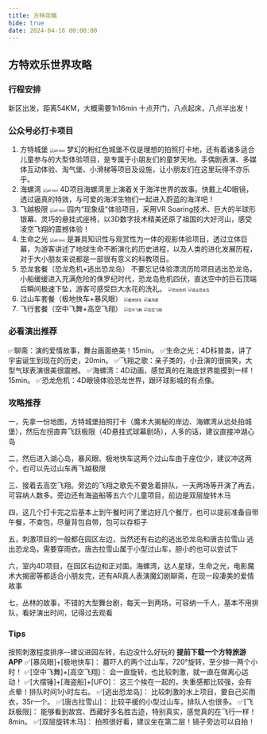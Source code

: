 ```yaml
---
title: 方特攻略
hide: true
date: 2024-04-16 00:00:00
---
```

## 方特欢乐世界攻略

### 行程安排

新区出发，距离54KM，大概需要1h16min
十点开门，八点起床，八点半出发！

### 公众号必打卡项目

1. 方特城堡
   <img src="https://cs-wlei224.obs.cn-south-1.myhuaweicloud.com/blog-imgs/202404162005989.jpg" alt="alt text" style="zoom:50%;" />
   梦幻的粉红色城堡不仅是理想的拍照打卡地，还有着诸多适合儿童参与的大型体验项目，是专属于小朋友们的童梦天地。手偶剧表演、多媒体互动体验、淘气堡、小滑梯等项目及设施，让小朋友们在这里玩得不亦乐乎。
2. 海螺湾
   <img src="https://cs-wlei224.obs.cn-south-1.myhuaweicloud.com/blog-imgs/202404162005990.jpg" alt="alt text" style="zoom:50%;" />
   4D项目海螺湾里上演着关于海洋世界的故事。快戴上4D眼镜，透过逼真的特效，与可爱的海洋生物们一起进入蔚蓝的海洋吧！
3. 飞越极限
   <img src="https://cs-wlei224.obs.cn-south-1.myhuaweicloud.com/blog-imgs/202404162005991.jpg" alt="alt text" style="zoom:50%;" />
   园内“现象级”体验项目，采用VR Soaring技术、巨大的半球形银幕、灵巧的悬挂式座椅，以3D数字技术精美还原了祖国的大好河山，感受凌空飞翔的震撼体验！
4. 生命之光
   <img src="https://cs-wlei224.obs.cn-south-1.myhuaweicloud.com/blog-imgs/202404162005992.jpg" alt="alt text" style="zoom:50%;" />
   是兼具知识性与观赏性为一体的观影体验项目，透过立体巨幕，为游客讲述了地球生命不断演化的历史进程，以及人类的进化发展历程，对于大小朋友来说都是一部很有意义的科教项目。
5. 恐龙套餐（恐龙危机+逃出恐龙岛）
   不要忘记体验漂流历险项目逃出恐龙岛，小船缓缓进入充满危险的侏罗纪时代，恐龙岛危机四伏，直达空中的巨石顶端后瞬间极速下坠，游客可感受巨大水花的洗礼。
   <img src="https://cs-wlei224.obs.cn-south-1.myhuaweicloud.com/blog-imgs/202404162005993.jpg" alt="恐龙危机" style="zoom:50%;" />
   <img src="https://cs-wlei224.obs.cn-south-1.myhuaweicloud.com/blog-imgs/202404162005994.jpg" alt="逃出恐龙岛" style="zoom:50%;" />
6. 过山车套餐（极地快车+暴风眼）
   <img src="https://cs-wlei224.obs.cn-south-1.myhuaweicloud.com/blog-imgs/202404162005995.jpg" alt="极地快车" style="zoom:50%;" />
   <img src="https://cs-wlei224.obs.cn-south-1.myhuaweicloud.com/blog-imgs/202404162005996.jpg" alt="暴风眼" style="zoom:50%;" />
7. 飞行套餐（空中飞舞+高空飞翔）
   <img src="https://cs-wlei224.obs.cn-south-1.myhuaweicloud.com/blog-imgs/202404162005997.jpg" alt="空中飞舞" style="zoom:50%;" />
   <img src="https://cs-wlei224.obs.cn-south-1.myhuaweicloud.com/blog-imgs/202404162005999.jpg" alt="高空飞翔" style="zoom:50%;" />


### 必看演出推荐

✅聊斋：演的爱情故事，舞台画面绝美！15min。
✅生命之光：4D科普类，讲了宇宙诞生到现在的历史，20min。
✅飞翔之歌：亲子类的，小丑演的很搞笑，大型气球表演很美很震撼。
✅海螺湾：4D动画，感觉真的在海底世界能摸到一样！15min。
✅恐龙危机：4D眼镜体验恐龙世界，跟环球影城的有点像。

### 攻略推荐

一，先拿一份地图，方特城堡拍照打卡（魔术大揭秘的岸边、海螺湾从远处拍城堡），然后左拐直奔飞跃极限（4D悬挂式球幕剧场），人多的话，建议直接冲湖心岛

二，然后进入湖心岛，暴风眼、极地快车这两个过山车由于座位少，建议冲这两个，也可以先过山车再飞越极限

三、接着去高空飞翔。旁边的飞翔之歌先不要急着排队，一天两场等开演了再去，可容纳人数多。旁边还有海盗船等五六个儿童项目，前边是双层旋转木马

四，这几个打卡完之后基本上到午餐时间了里边好几个餐厅，也可以提前准备自带午餐，不查包，尽量背包自带，包可以存柜子

五，刺激项目的一般都在园区左边，当然还有右边的逃出恐龙岛和唐古拉雪山
逃出恐龙岛，需要穿雨衣。唐古拉雪山属于小型过山车，胆小的也可以尝试下

六，室内4D项目，在园区右边和正对面。海螺湾，达人星球，生命之光，电影魔术大揭密等都适合小朋友完，还有AR真人表演魔幻剧聊斋，在现一段凄美的爱情故事

七，丛林的故事，不错的大型舞台剧，每天一到两场，可容纳一千人，基本不用排队，看好演出时间，记得过去观看

### Tips

按照刺激程度排序--建议进园左转，右边没什么好玩的
**提前下载一个方特旅游APP**
✅[暴风眼]+[极地快车]：
蕞吓人的两个过山车，720°旋转，至少排一两个小时！
✅[空中飞舞]+[高空飞翔]：
会一直旋转，也比较刺激，就一直在做离心运动！
✅[大摆锤]+[海盗船]+[UFO]：
这三个挨在一起的，失重感都比较强，会有点晕！排队时间1小时左右。
✅[逃出恐龙岛]：
比较刺激的水上项目，要自己买雨衣，35r一个。
✅[唐古拉雪山]：
比较平缓的小型过山车，排队人也很多。
✅[飞跃极限]：
能够看到故宫、西藏好多名胜古迹，特别真实，感觉真的在飞行一样！8min。
✅[双层旋转木马]：
拍照很好看，建议坐在第二层！镜子旁边可以自拍！
